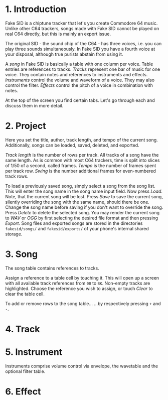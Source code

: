 # 1. Introduction

Fake SID is a chiptune tracker that let's you create Commodore 64 music.
Unlike other C64 trackers, songs made with Fake SID cannot be played on real C64 directly,
but this is mainly an export issue.

The original SID - the sound chip of the C64 - has three voices, i.e. you can play three sounds simultaneously.
In Fake SID you have a fourth voice at your disposal, although true purists abstain from using it.

A *song* in Fake SID is basically a table with one column per voice.
Table entries are references to tracks.
*Tracks* represent one bar of music for one voice.
They contain notes and references to instruments and effects.
*Instruments* control the volume and waveform of a voice.
They may also control the filter.
*Effects* control the pitch of a voice in combination with notes.

At the top of the screen you find certain tabs.
Let's go through each and discuss them in more detail.


# 2. Project

Here you set the title, author, track length, and tempo of the current song.
Additionally, songs can be loaded, saved, deleted, and exported.

*Track length* is the number of rows per track.
All tracks of a song have the same length.
As is common with most C64 trackers, time is split into slices of 1/50 of a second, called frames.
*Tempo* is the number of frames spent per track row.
*Swing* is the number additional frames for even-numbered track rows.

To load a previously saved song, simply select a song  from the song list.
This will enter the song name in the song name input field.
Now press *Load*.
Note, that the current song will be lost.
Press *Save* to save the current song, silently overriding the song with the same name, should there be one.
Change the song name before saving if you don't want to override the song.
Press *Delete* to delete the selected song.
You may render the current song to *WAV* or *OGG* by first selecting the desired file format and then pressing *Export*.
Song files and exported songs are stored in the directories `fakesid/songs/` and `fakesid/exports/`
of your phone's internal shared storage.


# 3. Song

The song table contains references to tracks.

Assign a reference to a table cell by touching it.
This will open up a screen with all available track references from `00` to `BK`.
Non-empty tracks are highlighted.
Choose the reference you wish to assign, or touch *Clear* to clear the table cell.


To add or remove rows to the song table...
...by respectively pressing `+` and `-`.


# 4. Track


# 5. Instrument

Instruments comprise volume control via envelope, the wavetable and the optional filter table.


# 6. Effect


